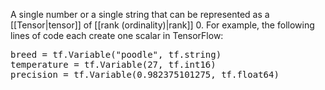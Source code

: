 
A single number or a single string that can be represented as a
[[Tensor|tensor]] of [[rank (ordinality)|rank]] 0. For example, the following
lines of code each create one scalar in TensorFlow:

<pre class="prettyprint" translate="no" dir="ltr">
breed = tf.Variable("poodle", tf.string)
temperature = tf.Variable(27, tf.int16)
precision = tf.Variable(0.982375101275, tf.float64)
</pre>

